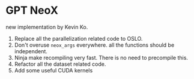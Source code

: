 # GPT NeoX

new implementation by Kevin Ko.

1. Replace all the parallelization related code to OSLO.
2. Don't overuse `neox_args` everywhere. all the functions should be independent.
3. Ninja make recompiling very fast. There is no need to precompile this.
4. Refactor all the dataset related code.
5. Add some useful CUDA kernels

